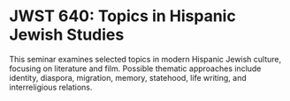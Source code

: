 # JWST 640: Topics in Hispanic Jewish Studies

This seminar examines selected topics in modern Hispanic Jewish culture, focusing on literature and film. Possible thematic approaches include identity, diaspora, migration, memory, statehood, life writing, and interreligious relations.